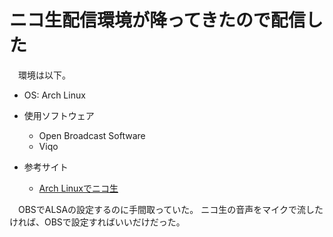 # ニコ生配信環境が降ってきたので配信した

　環境は以下。

- OS: Arch Linux

+ 使用ソフトウェア
    - Open Broadcast Software
    - Viqo

+ 参考サイト
    + [Arch Linuxでニコ生](http://ndtech.hatenablog.jp/entry/2015/05/20/223246)

　OBSでALSAの設定するのに手間取っていた。
ニコ生の音声をマイクで流したければ、OBSで設定すればいいだけだった。
